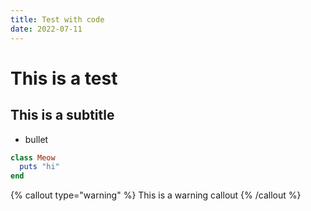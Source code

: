 ```yaml
---
title: Test with code
date: 2022-07-11
---
```


# This is a test

## This is a subtitle

- bullet

```ruby
class Meow
  puts "hi"
end
```

{% callout type="warning" %}
This is a warning callout
{% /callout %}
